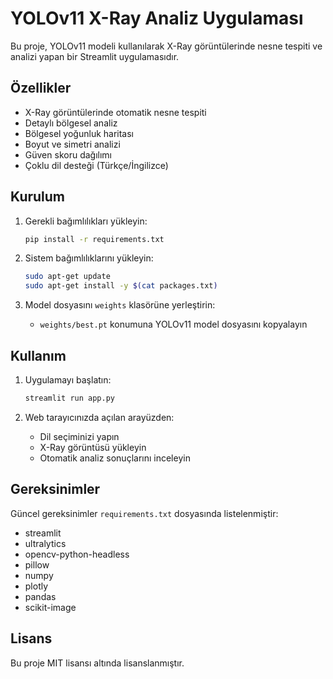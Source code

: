 # YOLOv11 X-Ray Analiz Uygulaması

Bu proje, YOLOv11 modeli kullanılarak X-Ray görüntülerinde nesne tespiti ve analizi yapan bir Streamlit uygulamasıdır.

## Özellikler

- X-Ray görüntülerinde otomatik nesne tespiti
- Detaylı bölgesel analiz
- Bölgesel yoğunluk haritası
- Boyut ve simetri analizi
- Güven skoru dağılımı
- Çoklu dil desteği (Türkçe/İngilizce)

## Kurulum

1. Gerekli bağımlılıkları yükleyin:
   ```bash
   pip install -r requirements.txt
   ```

2. Sistem bağımlılıklarını yükleyin:
   ```bash
   sudo apt-get update
   sudo apt-get install -y $(cat packages.txt)
   ```

3. Model dosyasını `weights` klasörüne yerleştirin:
   - `weights/best.pt` konumuna YOLOv11 model dosyasını kopyalayın

## Kullanım

1. Uygulamayı başlatın:
   ```bash
   streamlit run app.py
   ```

2. Web tarayıcınızda açılan arayüzden:
   - Dil seçiminizi yapın
   - X-Ray görüntüsü yükleyin
   - Otomatik analiz sonuçlarını inceleyin

## Gereksinimler

Güncel gereksinimler `requirements.txt` dosyasında listelenmiştir:
- streamlit
- ultralytics
- opencv-python-headless
- pillow
- numpy
- plotly
- pandas
- scikit-image

## Lisans

Bu proje MIT lisansı altında lisanslanmıştır.
